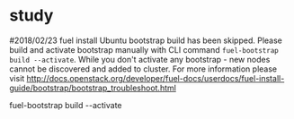 # study

#2018/02/23 fuel install
Ubuntu bootstrap build has been skipped. Please build and activate bootstrap manually with CLI command `fuel-bootstrap build --activate`. While you don't activate any bootstrap - new nodes cannot be discovered and added to cluster. For more information please visit http://docs.openstack.org/developer/fuel-docs/userdocs/fuel-install-guide/bootstrap/bootstrap_troubleshoot.html

fuel-bootstrap build --activate
